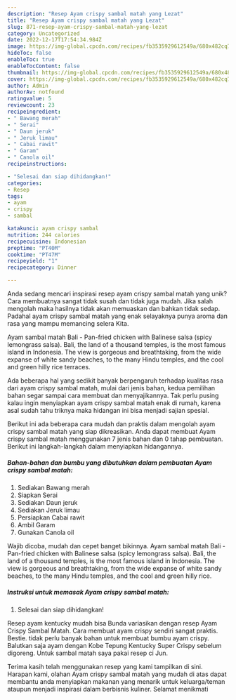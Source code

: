 ```yaml
---
description: "Resep Ayam crispy sambal matah yang Lezat"
title: "Resep Ayam crispy sambal matah yang Lezat"
slug: 871-resep-ayam-crispy-sambal-matah-yang-lezat
category: Uncategorized
date: 2022-12-17T17:54:34.984Z
image: https://img-global.cpcdn.com/recipes/fb3535929612549a/680x482cq70/ayam-crispy-sambal-matah-foto-resep-utama.jpg
hideToc: false
enableToc: true
enableTocContent: false
thumbnail: https://img-global.cpcdn.com/recipes/fb3535929612549a/680x482cq70/ayam-crispy-sambal-matah-foto-resep-utama.jpg
cover: https://img-global.cpcdn.com/recipes/fb3535929612549a/680x482cq70/ayam-crispy-sambal-matah-foto-resep-utama.jpg
author: Admin
authorAv: notfound
ratingvalue: 5
reviewcount: 23
recipeingredient:
- " Bawang merah"
- " Serai"
- " Daun jeruk"
- " Jeruk limau"
- " Cabai rawit"
- " Garam"
- " Canola oil"
recipeinstructions:

- "Selesai dan siap dihidangkan!"
categories:
- Resep
tags:
- ayam
- crispy
- sambal

katakunci: ayam crispy sambal 
nutrition: 244 calories
recipecuisine: Indonesian
preptime: "PT40M"
cooktime: "PT47M"
recipeyield: "1"
recipecategory: Dinner

---
```





Anda sedang mencari inspirasi resep ayam crispy sambal matah yang unik? Cara membuatnya sangat tidak susah dan tidak juga mudah. Jika salah mengolah maka hasilnya tidak akan memuaskan dan bahkan tidak sedap. Padahal ayam crispy sambal matah yang enak selayaknya punya aroma dan rasa yang mampu memancing selera Kita.





Ayam sambal matah Bali - Pan-fried chicken with Balinese salsa (spicy lemongrass salsa). Bali, the land of a thousand temples, is the most famous island in Indonesia. The view is gorgeous and breathtaking, from the wide expanse of white sandy beaches, to the many Hindu temples, and the cool and green hilly rice terraces.

Ada beberapa hal yang sedikit banyak berpengaruh terhadap kualitas rasa dari ayam crispy sambal matah, mulai dari jenis bahan, kedua pemilihan bahan segar sampai cara membuat dan menyajikannya. Tak perlu pusing kalau ingin menyiapkan ayam crispy sambal matah enak di rumah, karena asal sudah tahu triknya maka hidangan ini bisa menjadi sajian spesial.






Berikut ini ada beberapa cara mudah dan praktis dalam mengolah ayam crispy sambal matah yang siap dikreasikan. Anda dapat membuat Ayam crispy sambal matah menggunakan 7 jenis bahan dan 0 tahap pembuatan. Berikut ini langkah-langkah dalam menyiapkan hidangannya.

<!--inarticleads1-->

##### Bahan-bahan dan bumbu yang dibutuhkan dalam pembuatan Ayam crispy sambal matah:

1. Sediakan  Bawang merah
1. Siapkan  Serai
1. Sediakan  Daun jeruk
1. Sediakan  Jeruk limau
1. Persiapkan  Cabai rawit
1. Ambil  Garam
1. Gunakan  Canola oil


Wajib dicoba, mudah dan cepet banget bikinnya. Ayam sambal matah Bali - Pan-fried chicken with Balinese salsa (spicy lemongrass salsa). Bali, the land of a thousand temples, is the most famous island in Indonesia. The view is gorgeous and breathtaking, from the wide expanse of white sandy beaches, to the many Hindu temples, and the cool and green hilly rice. 

<!--inarticleads2-->

##### Instruksi untuk memasak Ayam crispy sambal matah:


1. Selesai dan siap dihidangkan!

Resep ayam kentucky mudah bisa Bunda variasikan dengan resep Ayam Crispy Sambal Matah. Cara membuat ayam crispy sendiri sangat praktis. Bestie. tidak perlu banyak bahan untuk membuat bumbu ayam crispy. Balutkan saja ayam dengan Kobe Tepung Kentucky Super Crispy sebelum digoreng. Untuk sambal matah saya pakai resep ci Jun. 

Terima kasih telah menggunakan resep yang kami tampilkan di sini. Harapan kami, olahan Ayam crispy sambal matah yang mudah di atas dapat membantu anda menyiapkan makanan yang menarik untuk keluarga/teman ataupun menjadi inspirasi dalam berbisnis kuliner. Selamat menikmati
